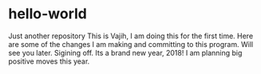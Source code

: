 # hello-world
Just another repository
This is Vajih, I am doing this for the first time.
Here are some of the changes I am making and committing to this program.
Will see you later.
Sigining off.
Its a brand new year, 2018!
I am planning big positive moves this year.
